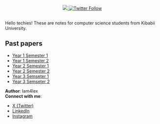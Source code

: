
<div align="center"> 
  <a class="header-badge" target="_blank" href="https://www.linkedin.com/in/Iam4lex/">
  <img src="https://img.shields.io/badge/style--5eba00.svg?label=LinkedIn&logo=linkedin&style=social">
  </a>
  <a class="header-badge" target="_blank" href="https://twitter.com/Iam4lex">
  <img alt="Twitter Follow" src="https://img.shields.io/twitter/follow/Iam4lex?style=social"> 
  </a> 
</div>

<br> 

Hello techies! These are notes for computer science students from Kibabii University.
## Past papers
- [Year 1 Semester 1](https://github.com/Iam4lex/KIBU-Computer-Science/) 
- [Year 1 Semester 2](https://github.com/Iam4lex/KIBU-Computer-Science/) 
- [Year 2 Semester 1](https://github.com/Iam4lex/KIBU-Computer-Science/tree/main/Year%202%20Semester%201/CSC210%20OOP%202/PP) 
- [Year 2 Semester 2](https://github.com/Iam4lex/KIBU-Computer-Science/tree/main/Year%202%20Semester%201/CSC210%20OOP%202/PP) 
- [Year 3 Semseter 1](https://github.com/Iam4lex/KIBU-Computer-Science/) 
- [Year 3 Semseter 2](https://github.com/Iam4lex/KIBU-Computer-Science/) 

**Author**: Iam4lex  
**Connect with me**:  
- [X (Twitter)](https://x.com/Iam4lex)  
- [LinkedIn](https://www.linkedin.com/in/iam4lex/)
- [Instagram](https://instagram.com/iqm4lex)
